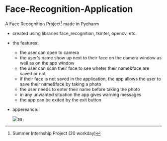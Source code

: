 # Face-Recognition-Application
A Face Recognition Project[^1] made in Pycharm

  - created using libraries face_recognition, tkinter, opencv, etc.
  
  - the features:
    - the user can open to camera
    - the user's name show up next to their face on the camera window as well as on the app window
    - the user can scan their face to see wheter their name&face are saved or not
    - if their face is not saved in the application, the app allows the user to save their name&face by taking a photo
    - the user needs to enter their name before taking the photo
    - in any unwanted situation the app gives warning messages
    - the app can be exited by the exit button
  
  - appereance:
    
    ![ss](https://user-images.githubusercontent.com/86734931/179744193-0c7a00b1-0901-4556-bd2a-2349fccfd87e.png)

    
[^1]: Summer Internship Project (20 workday)
